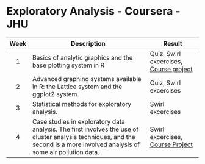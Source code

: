 # Exploratory Analysis - Coursera - JHU
|Week|Description|Result|
|:-----------:|-----------|------|
|1| Basics of analytic graphics and the base plotting system in R | Quiz, Swirl excercises, [Course project](./1/course_project/README.md)|
|2| Advanced graphing systems available in R: the Lattice system and the ggplot2 system. | Quiz, Swirl excercises|
|3| Statistical methods for exploratory analysis. | Swirl excercises |
|4| Case studies in exploratory data analysis. The first involves the use of cluster analysis techniques, and the second is a more involved analysis of some air pollution data. |Swirl excercises, [Course Project](./4/course_project/README.md)|

